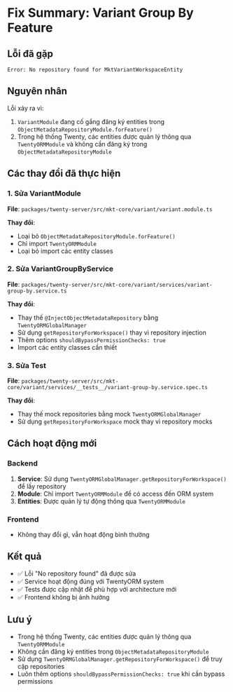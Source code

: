 # Fix Summary: Variant Group By Feature

## Lỗi đã gặp
```
Error: No repository found for MktVariantWorkspaceEntity
```

## Nguyên nhân
Lỗi xảy ra vì:
1. `VariantModule` đang cố gắng đăng ký entities trong `ObjectMetadataRepositoryModule.forFeature()`
2. Trong hệ thống Twenty, các entities được quản lý thông qua `TwentyORMModule` và không cần đăng ký trong `ObjectMetadataRepositoryModule`

## Các thay đổi đã thực hiện

### 1. Sửa VariantModule
**File**: `packages/twenty-server/src/mkt-core/variant/variant.module.ts`

**Thay đổi**:
- Loại bỏ `ObjectMetadataRepositoryModule.forFeature()`
- Chỉ import `TwentyORMModule`
- Loại bỏ import các entity classes

### 2. Sửa VariantGroupByService
**File**: `packages/twenty-server/src/mkt-core/variant/services/variant-group-by.service.ts`

**Thay đổi**:
- Thay thế `@InjectObjectMetadataRepository` bằng `TwentyORMGlobalManager`
- Sử dụng `getRepositoryForWorkspace()` thay vì repository injection
- Thêm options `shouldBypassPermissionChecks: true`
- Import các entity classes cần thiết

### 3. Sửa Test
**File**: `packages/twenty-server/src/mkt-core/variant/services/__tests__/variant-group-by.service.spec.ts`

**Thay đổi**:
- Thay thế mock repositories bằng mock `TwentyORMGlobalManager`
- Sử dụng `getRepositoryForWorkspace` mock thay vì repository mocks

## Cách hoạt động mới

### Backend
1. **Service**: Sử dụng `TwentyORMGlobalManager.getRepositoryForWorkspace()` để lấy repository
2. **Module**: Chỉ import `TwentyORMModule` để có access đến ORM system
3. **Entities**: Được quản lý tự động thông qua `TwentyORMModule`

### Frontend
- Không thay đổi gì, vẫn hoạt động bình thường

## Kết quả
- ✅ Lỗi "No repository found" đã được sửa
- ✅ Service hoạt động đúng với TwentyORM system
- ✅ Tests được cập nhật để phù hợp với architecture mới
- ✅ Frontend không bị ảnh hưởng

## Lưu ý
- Trong hệ thống Twenty, các entities được quản lý thông qua `TwentyORMModule`
- Không cần đăng ký entities trong `ObjectMetadataRepositoryModule`
- Sử dụng `TwentyORMGlobalManager.getRepositoryForWorkspace()` để truy cập repositories
- Luôn thêm options `shouldBypassPermissionChecks: true` khi cần bypass permissions
